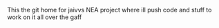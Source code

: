 This the git home for jaivvs NEA project where ill push code and stuff to work on it all over the gaff
